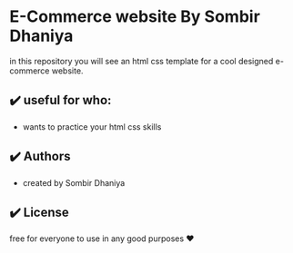 # E-Commerce website By Sombir Dhaniya

in this repository you will see an html css template for a cool designed e-commerce website.

## :heavy_check_mark: useful for who:

-   wants to practice your html css skills

## :heavy_check_mark: Authors

-   created by Sombir Dhaniya 

## :heavy_check_mark: License

free for everyone to use in any good purposes :heart:

